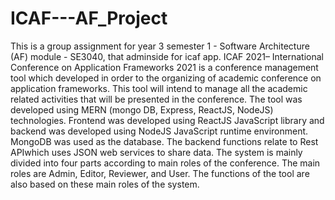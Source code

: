 # ICAF---AF_Project
This is a group assignment for year 3 semester 1 - Software Architecture (AF) module - SE3040, that adminside for icaf app.
ICAF 2021– International Conference on Application Frameworks 2021 is a conference management tool which developed in order to the organizing of 
academic conference on application frameworks. This tool will intend to manage all the academic related activities that will be presented in the conference.
The tool was developed using MERN (mongo DB, Express, ReactJS, NodeJS) technologies. Frontend was developed using ReactJS JavaScript library and backend was developed using NodeJS JavaScript runtime environment. 
MongoDB was used as the database. The backend functions relate to Rest APIwhich uses JSON web services to share data.
The system is mainly divided into four parts according to main roles of the conference. The main roles are Admin, Editor, Reviewer, and User. The functions of the tool are also based on these main roles of the system.
